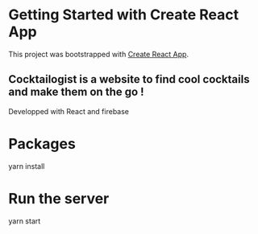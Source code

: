 # Getting Started with Create React App

This project was bootstrapped with [Create React App](https://github.com/facebook/create-react-app).


## Cocktailogist is a website to find cool cocktails and make them on the go !

Developped with React and firebase

# Packages
yarn install 

# Run the server
yarn start